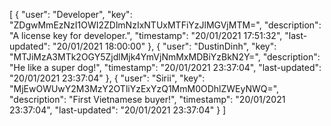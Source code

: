 [
	{
		"user": "Developer",
		"key": "ZDgwMmEzNzI1OWI2ZDlmNzIxNTUxMTFiYzJlMGVjMTM=",
		"description": "A license key for developer.",
		"timestamp": "20/01/2021 17:51:32",
		"last-updated": "20/01/2021 18:00:00"
	},
	{
		"user": "DustinDinh",
		"key": "MTJiMzA3MTk2OGY5ZjdlMjk4YmVjNmMxMDBiYzBkN2Y=",
		"description": "He like a super dog!",
		"timestamp": "20/01/2021 23:37:04",
		"last-updated": "20/01/2021 23:37:04"
	},
	{
		"user": "Sirii",
		"key": "MjEwOWUwY2M3MzY2OTliYzExYzQ1MmM0ODhlZWEyNWQ=",
		"description": "First Vietnamese buyer!",
		"timestamp": "20/01/2021 23:37:04",
		"last-updated": "20/01/2021 23:37:04"
	}
]
